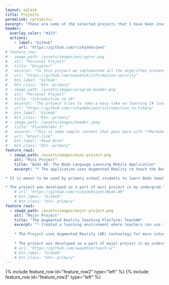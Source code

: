 ```yaml
---
layout: splash
title: Projects
permalink: /projects/
excerpt: "These are some of the selected projects that I have been involved in. Other projects can be found on my GitHub profile."
header:
  overlay_color: "#333"
  actions:
    - label: "GitHub"
      url: "https://github.com/rickydebojeet"
# feature_row:
# - image_path: /assets/images/encryptor.png
#   alt: "Personal Project"
#   title: "Encyptor"
#   excerpt: "In this project we implemented all the algorithms present in Information security using HTML, CSS, and JavaScript."
#   url: "https://github.com/swaubhik/information-security"
#   btn_label: "GitHub"
#   btn_class: "btn--primary"
# - image_path: /assets/images/program-header.png
#   alt: "Personal Project"
#   title: "Introduction to C#"
#   excerpt: "The project tries to take a easy take on learning C# language from scratch. I developed the repository while taking C# course in my undergrad."
#   url: "https://github.com/rickydebojeet/introduction-to-Csharp"
#   btn_label: "GitHub"
#   btn_class: "btn--primary"
# - image_path: /assets/images/header.jpeg
#   title: "Placeholder 3"
#   excerpt: "This is some sample content that goes here with **Markdown** formatting."
#   url: "#test-link"
#   btn_label: "Read More"
#   btn_class: "btn--primary"
feature_row2:
  - image_path: /assets/images/mini-project.png
    alt: "Mini Project"
    title: "Bodo AR: The Bodo Language Learning Mobile Application"
    excerpt: "* The application uses Augmented Reality to teach the Bodo language, one of the official languages of India.

* It is meant to be used by primary school students to learn Bodo Vowels and Numbers from scratch.

* The project was developed as a part of mini project in my undergrad."
    # url: "https://github.com/rickydebojeet/Bodo-AR"
    # btn_label: "GitHub"
    # btn_class: "btn--primary"
feature_row3:
  - image_path: /assets/images/major-project.png
    alt: "Major Project"
    title: "The Augmented Reality Teaching Platform: TeachAR"
    excerpt: "* Created a learning environment where teachers can use 3D objects to explain difficult concepts and the students can also interact with them in real-time.
    
    * The Project uses Augmented Reality (AR) technology for more interactive and effective learning, thus making learning a more exciting activity.
    
    * The project was developed as a part of major project in my undergrad."
    # url: "https://github.com/swaubhik/teach-ar"
    # btn_label: "GitHub"
    # btn_class: "btn--primary"
---
```


{% include feature_row id="feature_row2" type="left" %}
{% include feature_row id="feature_row3" type="left" %}

<!-- To read my reports of the projects and know more about them click [here.](../extras/projectreports/)
{: .notice} -->

<!-- {% include feature_row %} -->
